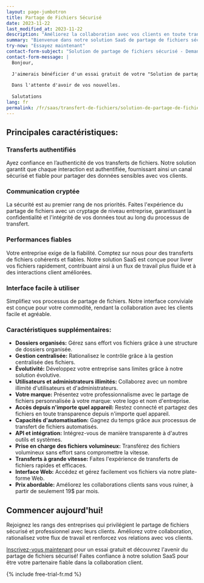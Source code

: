 ```yaml
---
layout: page-jumbotron
title: Partage de Fichiers Sécurisé
date: 2023-11-22
last_modified_at: 2023-11-22
description: "Améliorez la collaboration avec vos clients en toute tranquillité d'esprit"
summary: "Bienvenue dans notre solution SaaS de partage de fichiers sécurisé! Que vous soyez un professionnel indépendant ou que vous fassiez partie d'une organisation de taille moyenne, nous reconnaissons le besoin crucial de transferts de fichiers sécurisés et efficaces avec vos clients. Notre solution a été méticuleusement conçue pour offrir à votre entreprise une expérience de partage de fichiers transparente et sécurisée."
try-now: "Essayez maintenant"
contact-form-subject: "Solution de partage de fichiers sécurisé - Demande d'essai gratuit"
contact-form-message: |
  Bonjour,
  
  J'aimerais bénéficier d'un essai gratuit de votre "Solution de partage de fichiers sécurisé".
  
  Dans l'attente d'avoir de vos nouvelles.
  
  Salutations
lang: fr
permalink: /fr/saas/transfert-de-fichiers/solution-de-partage-de-fichiers-securise/
---
```

## Principales caractéristiques:

### Transferts authentifiés
Ayez confiance en l’authenticité de vos transferts de fichiers. Notre solution garantit que chaque interaction est authentifiée, fournissant ainsi un canal sécurisé et fiable pour partager des données sensibles avec vos clients.

### Communication cryptée
La sécurité est au premier rang de nos priorités. Faites l'expérience du partage de fichiers avec un cryptage de niveau entreprise, garantissant la confidentialité et l'intégrité de vos données tout au long du processus de transfert.

### Performances fiables
Votre entreprise exige de la fiabilité. Comptez sur nous pour des transferts de fichiers cohérents et fiables. Notre solution SaaS est conçue pour livrer vos fichiers rapidement, contribuant ainsi à un flux de travail plus fluide et à des interactions client améliorées.

### Interface facile à utiliser
Simplifiez vos processus de partage de fichiers. Notre interface conviviale est conçue pour votre commodité, rendant la collaboration avec les clients facile et agréable.

### Caractéristiques supplémentaires:

- **Dossiers organisés:** Gérez sans effort vos fichiers grâce à une structure de dossiers organisée.
- **Gestion centralisée:** Rationalisez le contrôle grâce à la gestion centralisée des fichiers.
- **Évolutivité:** Développez votre entreprise sans limites grâce à notre solution évolutive.
- **Utilisateurs et administrateurs illimités:** Collaborez avec un nombre illimité d'utilisateurs et d'administrateurs.
- **Votre marque:** Présentez votre professionnalisme avec le partage de fichiers personnalisée à votre marque: votre logo et nom d'entreprise.
- **Accès depuis n'importe quel appareil:** Restez connecté et partagez des fichiers en toute transparence depuis n'importe quel appareil.
- **Capacités d'automatisation:** Gagnez du temps grâce aux processus de transfert de fichiers automatisés.
- **API et intégration:** Intégrez-vous de manière transparente à d'autres outils et systèmes.
- **Prise en charge des fichiers volumineux:** Transférez des fichiers volumineux sans effort sans compromettre la vitesse.
- **Transferts à grande vitesse:** Faites l'expérience de transferts de fichiers rapides et efficaces.
- **Interface Web:** Accédez et gérez facilement vos fichiers via notre plate-forme Web.
- **Prix abordable:** Améliorez les collaborations clients sans vous ruiner, à partir de seulement 19$ par mois.

<span id="start-your-free-trial"></span>

## Commencer aujourd'hui!

Rejoignez les rangs des entreprises qui privilégient le partage de fichiers sécurisé et professionnel avec leurs clients. Améliorez votre collaboration, rationalisez votre flux de travail et renforcez vos relations avec vos clients.

[Inscrivez-vous maintenant](#start-your-free-trial) pour un essai gratuit et découvrez l'avenir du partage de fichiers sécurisé! Faites confiance à notre solution SaaS pour être votre partenaire fiable dans la collaboration client.

{% include free-trial-fr.md %}
